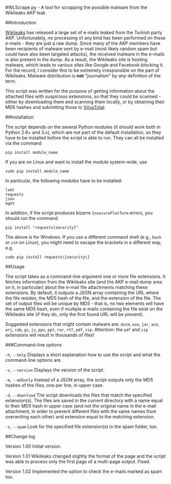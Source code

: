 #WLScrape.py - A tool for scrapping the possible malware from the Wikileaks AKP leak

##Introduction

[Wikileaks](https://www.wikileaks.org) has released a large set of e-mails leaked from the Turkish party AKP. Unfortunately, no processing of any kind has been performed on these e-mails - they are just a raw dump. Since many of the AKP members have been recipients of malware sent by e-mail (most likely random spam but could have also been targeted attacks), the received malware in the e-mails is also present in the dump. As a result, the Wikileaks site is hosting malware, which leads to various sites like Google and Facebook blocking it. For the record, I consider this to be extremely irresponsible on the part of Wikileaks. Malware distribution is __not__ "journalism" by _any_ definition of the term.

This script was written for the purpose of getting information about the attached files with suspicious extensions, so that they could be scanned - either by downloading them and scanning them locally, or by obtaining their MD5 hashes and submitting those to [VirusTotal](https://www.virustotal.com/).

##Installation

The script depends on the several Python modules (it should work both in Python 2.6+ and 3.x), which are not part of the default installation, so they have to be installed before the script is able to run. They can all be installed via the command

	pip install module_name

If you are on Linux and want to install the module system-wide, use

	sudo pip install module_name

In particular, the following modules have to be installed:

	lxml
	requests
	json
	wget

In addition, if the script produces bizarre `InsecurePlatform` errors, you should run the command

	pip install "requests[security]"

The above is for Windows. If you use a different command shell (e.g., `bash` or `zsh` on Linux), you might need to escape the brackets in a different way, e.g.

	sudo pip install requests\[security\]

##Usage

The script takes as a command-line argument one or more file extensions. It fetches information from the Wikileaks site (and the AKP e-mail dump area on it, in particular) about the e-mail file attachments matching these extensions. By default, it outputs a JSON array containing the URL where the file resides, the MD5 hash of the file, and the extension of the file. The set of output files will be unique by MD5 - that is, no two elements will have the same MD5 hash, even if multiple e-mails containing the file exist on the Wikileaks site (if they do, only the first found URL will be present).

Suggested extensions that might contain malware are: `docm`, `exe`, `jar`, `ace`, `arj`, `cab`, `gz`, `js`, `pps`, `ppt`, `rar`, `rtf`, `pdf`, `zip`. Attention: the `pdf` and `zip` extensions will result in thousands of files!

###Command-line options

`-h`, `--help`	Displays a short explanation how to use the script and what the command-line options are.

`-v`, `--version`	Displays the version of the script.

`-m`, `--md5only`	Instead of a JSON array, the script outputs only the MD5 hashes of the files, one per line, in upper case.

`-d`, `--download`	The script downloads the files that match the specified extension(s). The files are saved in the current directory with a name equal to their MD5 hash in upper case (and not the original name in the e-mail attachment, in order to prevent different files with the same names from overwriting each other) and extension equal to the matching extension.

`-s`, `--spam`	Look for the specified file extension(s) in the spam folder, too.

##Change log

Version 1.00	Initial version.

Version 1.01	Wikileaks changed slightly the format of the page and the script was able to process only the first page of a multi-page output. Fixed.

Version 1.02	Implemented the option to check the e-mails marked as spam too.
